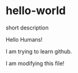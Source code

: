 # hello-world
short description

Hello Humans!

I am trying to learn github.

I am modifying this file!
